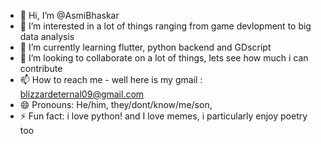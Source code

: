 - 👋 Hi, I’m @AsmiBhaskar
- 👀 I’m interested in a lot of things ranging from game devlopment to big data analysis  
- 🌱 I’m currently learning flutter, python backend and GDscript
- 💞️ I’m looking to collaborate on a lot of things, lets see how much i can contribute 
- 📫 How to reach me - well here is my gmail : blizzardeternal09@gmail.com
- 😄 Pronouns: He/him, they/dont/know/me/son, 
- ⚡ Fun fact: i love python! and I love memes, i particularly enjoy poetry too 

<!---
AsmiBhaskar/AsmiBhaskar is a ✨ special ✨ repository because its `README.md` (this file) appears on your GitHub profile.
You can click the Preview link to take a look at your changes.
--->
